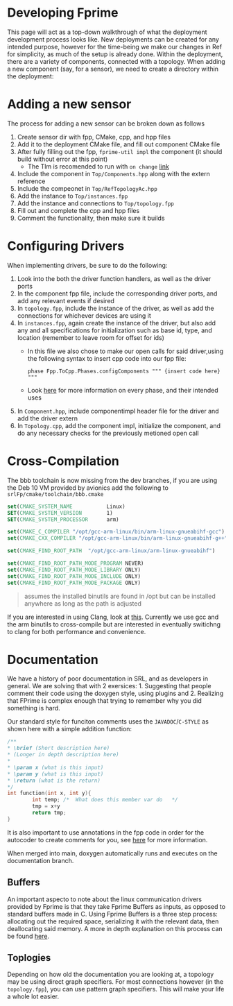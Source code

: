 # Developing Fprime

This page will act as a top-down walkthrough of what the deployment development process looks like. New deployments can be created for any intended purpose, however for the time-being we make our changes in Ref for simplicity, as much of the setup is already done. Within the deployment, there are a variety of components, connected with a topology. When adding a new component (say, for a sensor), we need to create a directory within the deployment:



# Adding a new sensor

The process for adding a new sensor can be broken down as follows

1. Create sensor dir with fpp, CMake, cpp, and hpp files
2. Add it to the deployment CMake file, and fill out component CMake file
3. After fully filling out the fpp, `fprime-util impl` the component (it should build without error at this point)
   - The Tlm is recomended to run with `on change` [link](https://fprime-community.github.io/fpp/fpp-users-guide.html#Defining-Components_Telemetry_Update-Frequency)
4. Include the component in `Top/Components.hpp` along with the extern reference
5. Include the compeonet in `Top/RefTopologyAc.hpp`
6. Add the instance to `Top/instances.fpp`
7. Add the instance and connections to `Top/topology.fpp`
8. Fill out and complete the cpp and hpp files
9. Comment the functionality, then make sure it builds


# Configuring Drivers

When implementing drivers, be sure to do the following:

1. Look into the both the driver function handlers, as well as the driver ports
2. In the component fpp file, include the corresponding driver ports, and add any relevant events if desired
3. In `topology.fpp`, include the instance of the driver, as well as add the connections for whichever devices are using it
4. In `instances.fpp`, again create the instance of the driver, but also add any and all specifications for initialization such as base id, type, and location (remember to leave room for offset for ids)
    - In this file we also chose to make our open calls for said driver,using the following syntax to insert cpp code into our fpp file:
    
        `phase Fpp.ToCpp.Phases.configComponents """ {insert code here} """`
    - Look [here](https://fprime-community.github.io/fpp/fpp-users-guide.html#Defining-Component-Instances_Init-Specifiers) for more information on every phase, and their intended uses
5. In `Component.hpp`, include componentimpl header file for the driver and add the driver extern
6. In `Topology.cpp`, add the component impl, initialize the component, and do any necessary checks for the previously metioned open call


# Cross-Compilation
The bbb toolchain is now missing from the dev branches, if you are using the Deb 10 VM provided by avionics add the following to `srlFp/cmake/toolchain/bbb.cmake`

```cmake
set(CMAKE_SYSTEM_NAME           Linux)
SET(CMAKE_SYSTEM_VERSION        1)
SET(CMAKE_SYSTEM_PROCESSOR      arm)

set(CMAKE_C_COMPILER "/opt/gcc-arm-linux/bin/arm-linux-gnueabihf-gcc")
set(CMAKE_CXX_COMPILER "/opt/gcc-arm-linux/bin/arm-linux-gnueabihf-g++")

set(CMAKE_FIND_ROOT_PATH  "/opt/gcc-arm-linux/arm-linux-gnueabihf")

set(CMAKE_FIND_ROOT_PATH_MODE_PROGRAM NEVER)
set(CMAKE_FIND_ROOT_PATH_MODE_LIBRARY ONLY)
set(CMAKE_FIND_ROOT_PATH_MODE_INCLUDE ONLY)
set(CMAKE_FIND_ROOT_PATH_MODE_PACKAGE ONLY)
```
> assumes the installed binutils are found in /opt but can be installed anywhere as long as the path is adjusted

If you are interested in using Clang, look at [this](https://stackoverflow.com/questions/7031126/switching-between-gcc-and-clang-llvm-using-cmake). Currently we use gcc and the arm binutils to cross-compile but are interested in eventually switichng to clang for both performance and convenience.

# Documentation
We have a history of poor documentation in SRL, and as developers in general. We are solving that with 2 exersices: 1. Suggesting that people comment their code using the doxygen style, using plugins and 2. Realizing that FPrime is complex enough that trying to remember why you did something is hard.

Our standard style for funciton comments uses the `JAVADOC`/`C-STYLE` as shown here with a simple addition function:
```c++
/**
* \brief (Short description here)
* (Longer in depth description here)
* 
* \param x (what is this input)
* \param y (what is this input)
* \return (what is the return)
*/ 
int function(int x, int y){
        int temp; /*  What does this member var do   */
        tmp = x+y
        return tmp;
}
```

It is also important to use annotations in the fpp code in order for the autocoder to create comments for you, see [here](https://fprime-community.github.io/fpp/fpp-users-guide.html#Writing-Comments-and-Annotations) for more information.

When merged into main, doxygen automatically runs and executes on the documentation branch.

## Buffers

An important aspecto to note about the linux communication drivers provided by Fprime is that they take Fprime Buffers as inputs, as opposed to standard buffers made in C. Using Fprime Buffers is a three step process: allocating out the required space, serializing it with the relevant data, then deallocating said memory. A more in depth explanation on this process can be found  [here](https://nasa.github.io/fprime/UsersGuide/best/dynamic-memory.html).


## Toplogies

Depending on how old the documentation you are looking at, a topology may be using direct graph specifiers. For most connections however (in the `topology.fpp`), you can use pattern graph specifiers. This will make your life a whole lot easier.